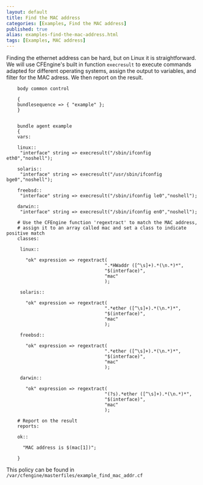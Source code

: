 ```yaml
---
layout: default
title: Find the MAC address
categories: [Examples, Find the MAC address]
published: true
alias: examples-find-the-mac-address.html
tags: [Examples, MAC address]
---
```


Finding the ethernet address can be hard, but on Linux it is straightforward. We will use CFEngine's built in function `execresult` to execute  commands adapted for different operating systems, assign the output to variables, and filter for the MAC adress. We then report on the result.

```cf3
    body common control
    
    {
    bundlesequence => { "example" };
    }


    bundle agent example
    {
    vars:

    linux::
     "interface" string => execresult("/sbin/ifconfig eth0","noshell");

    solaris::
     "interface" string => execresult("/usr/sbin/ifconfig bge0","noshell");

    freebsd::
     "interface" string => execresult("/sbin/ifconfig le0","noshell");

    darwin::
     "interface" string => execresult("/sbin/ifconfig en0","noshell");

    # Use the CFEngine function 'regextract' to match the MAC address,
    # assign it to an array called mac and set a class to indicate positive match
    classes:

     linux::

       "ok" expression => regextract(
                                    ".*HWaddr ([^\s]+).*(\n.*)*",
                                    "$(interface)",
                                    "mac"
                                    );

     solaris::

       "ok" expression => regextract(
                                    ".*ether ([^\s]+).*(\n.*)*",
                                    "$(interface)",
                                    "mac"
                                    );

     freebsd::

       "ok" expression => regextract(
                                    ".*ether ([^\s]+).*(\n.*)*",
                                    "$(interface)",
                                    "mac"
                                    );

     darwin::

       "ok" expression => regextract(
                                    "(?s).*ether ([^\s]+).*(\n.*)*",
                                    "$(interface)",
                                    "mac"
                                    );

    # Report on the result
    reports:

    ok::

      "MAC address is $(mac[1])";

    }
```

This policy can be found in `/var/cfengine/masterfiles/example_find_mac_addr.cf`
